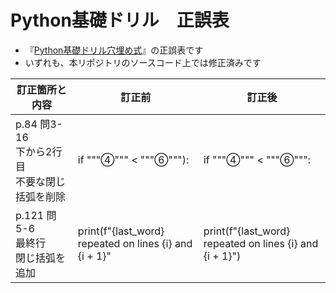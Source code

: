 # Python基礎ドリル　正誤表

- 『[Python基礎ドリル穴埋め式](https://www.ohmsha.co.jp/book/9784274225154/)』の正誤表です
- いずれも、本リポジトリのソースコード上では修正済みです

|訂正箇所と内容|訂正前|訂正後|
|----|----|----|
|p.84 問3-16　<br>下から2行目<br>不要な閉じ括弧を削除 | if """④""" < """⑥"""): |  if """④""" < """⑥""":|
|p.121 問5-6　<br>最終行<br>閉じ括弧を追加| print(f"{last_word} repeated on lines {i} and {i + 1}" |  print(f"{last_word} repeated on lines {i} and {i + 1}")|
